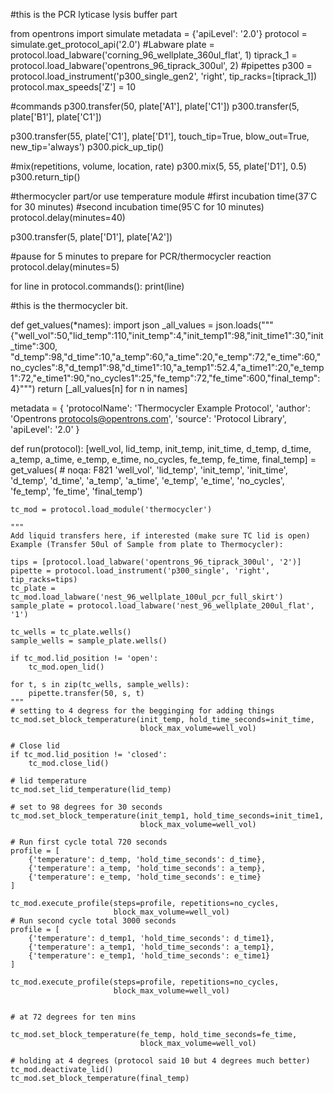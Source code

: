 #this is the PCR lyticase lysis buffer part



from opentrons import simulate
metadata = {'apiLevel': '2.0'}
protocol = simulate.get_protocol_api('2.0')
#Labware
plate = protocol.load_labware('corning_96_wellplate_360ul_flat', 1)
tiprack_1 = protocol.load_labware('opentrons_96_tiprack_300ul', 2)
#pipettes
p300 = protocol.load_instrument('p300_single_gen2', 'right', tip_racks=[tiprack_1])
protocol.max_speeds['Z'] = 10

#commands
p300.transfer(50, plate['A1'], plate['C1'])
p300.transfer(5, plate['B1'], plate['C1'])

p300.transfer(55, plate['C1'], plate['D1'], touch_tip=True, blow_out=True, new_tip='always') 
p300.pick_up_tip()


#mix(repetitions, volume, location, rate)
p300.mix(5, 55, plate['D1'], 0.5)
p300.return_tip()

#thermocycler part/or use temperature module
#first incubation time(37˙C for 30 minutes)
#second incubation time(95˙C for 10 minutes)
protocol.delay(minutes=40)   

p300.transfer(5, plate['D1'], plate['A2'])

#pause for 5 minutes to prepare for PCR/thermocycler reaction
protocol.delay(minutes=5)           
    
for line in protocol.commands(): 
        print(line)


#this is the thermocycler bit. 


def get_values(*names):
    import json
    _all_values = json.loads("""{"well_vol":50,"lid_temp":110,"init_temp":4,"init_temp1":98,"init_time1":30,"init_time":300, "d_temp":98,"d_time":10,"a_temp":60,"a_time":20,"e_temp":72,"e_time":60,"no_cycles":8,"d_temp1":98,"d_time1":10,"a_temp1":52.4,"a_time1":20,"e_temp1":72,"e_time1":90,"no_cycles1":25,"fe_temp":72,"fe_time":600,"final_temp":4}""")
    return [_all_values[n] for n in names]


metadata = {
    'protocolName': 'Thermocycler Example Protocol',
    'author': 'Opentrons <protocols@opentrons.com>',
    'source': 'Protocol Library',
    'apiLevel': '2.0'
    }


def run(protocol):
    [well_vol, lid_temp, init_temp, init_time,
        d_temp, d_time, a_temp, a_time,
        e_temp, e_time, no_cycles,
        fe_temp, fe_time, final_temp] = get_values(  # noqa: F821
    'well_vol', 'lid_temp', 'init_temp', 'init_time', 'd_temp', 'd_time',
        'a_temp', 'a_time', 'e_temp', 'e_time', 'no_cycles',
        'fe_temp', 'fe_time', 'final_temp')

    tc_mod = protocol.load_module('thermocycler')

    """
    Add liquid transfers here, if interested (make sure TC lid is open)
    Example (Transfer 50ul of Sample from plate to Thermocycler):

    tips = [protocol.load_labware('opentrons_96_tiprack_300ul', '2')]
    pipette = protocol.load_instrument('p300_single', 'right', tip_racks=tips)
    tc_plate = tc_mod.load_labware('nest_96_wellplate_100ul_pcr_full_skirt')
    sample_plate = protocol.load_labware('nest_96_wellplate_200ul_flat', '1')

    tc_wells = tc_plate.wells()
    sample_wells = sample_plate.wells()

    if tc_mod.lid_position != 'open':
        tc_mod.open_lid()

    for t, s in zip(tc_wells, sample_wells):
        pipette.transfer(50, s, t)
    """
    # setting to 4 degress for the begginging for adding things
    tc_mod.set_block_temperature(init_temp, hold_time_seconds=init_time,
                                 block_max_volume=well_vol)
    
    # Close lid
    if tc_mod.lid_position != 'closed':
        tc_mod.close_lid()

    # lid temperature 
    tc_mod.set_lid_temperature(lid_temp)

    # set to 98 degrees for 30 seconds
    tc_mod.set_block_temperature(init_temp1, hold_time_seconds=init_time1,
                                 block_max_volume=well_vol)
    
    # Run first cycle total 720 seconds
    profile = [
        {'temperature': d_temp, 'hold_time_seconds': d_time},
        {'temperature': a_temp, 'hold_time_seconds': a_temp},
        {'temperature': e_temp, 'hold_time_seconds': e_time}
    ]

    tc_mod.execute_profile(steps=profile, repetitions=no_cycles,
                           block_max_volume=well_vol)
    # Run second cycle total 3000 seconds
    profile = [
        {'temperature': d_temp1, 'hold_time_seconds': d_time1},
        {'temperature': a_temp1, 'hold_time_seconds': a_temp1},
        {'temperature': e_temp1, 'hold_time_seconds': e_time1}
    ]

    tc_mod.execute_profile(steps=profile, repetitions=no_cycles,
                           block_max_volume=well_vol)
    
    
    # at 72 degrees for ten mins

    tc_mod.set_block_temperature(fe_temp, hold_time_seconds=fe_time,
                                 block_max_volume=well_vol)

    # holding at 4 degrees (protocol said 10 but 4 degrees much better)
    tc_mod.deactivate_lid()
    tc_mod.set_block_temperature(final_temp)
